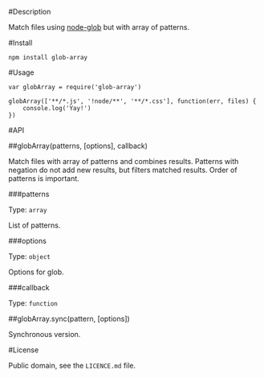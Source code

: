 #Description

Match files using [node-glob](https://github.com/isaacs/node-glob) but with array of patterns.

#Install

```
npm install glob-array
```

#Usage

```
var globArray = require('glob-array')

globArray(['**/*.js', '!node/**', '**/*.css'], function(err, files) {
	console.log('Yay!')
})
```

#API

##globArray(patterns, [options], callback)

Match files with array of patterns and combines results.
Patterns with negation do not add new results, but filters matched results.
Order of patterns is important.

###patterns

Type: `array`

List of patterns.

###options

Type: `object`

Options for glob.

###callback

Type: `function` 

##globArray.sync(pattern, [options])

Synchronous version.

#License

Public domain, see the `LICENCE.md` file.

